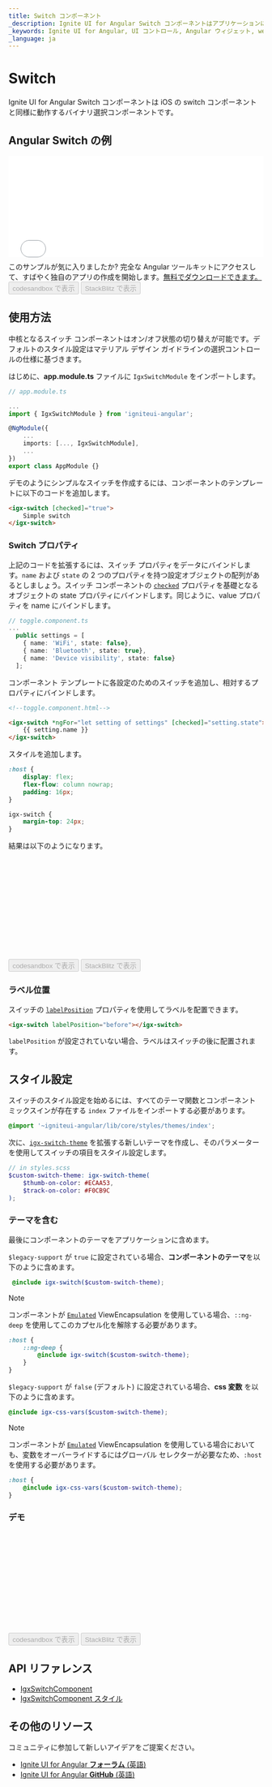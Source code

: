 ```yaml
---
title: Switch コンポーネント
_description: Ignite UI for Angular Switch コンポーネントはアプリケーションにバイナリ有効/無効または true/false のデータ入力関数を追加します。
_keywords: Ignite UI for Angular, UI コントロール, Angular ウィジェット, web ウィジェット, UI ウィジェット, Angular, ネイティブ Angular コンポーネント スィート, ネイティブ Angular コントロール, ネイティブ Angular コンポーネント ライブラリ, Angular Switch コンポーネント, Angular Switch コントロール
_language: ja
---
```


# Switch
<p class="highlight">Ignite UI for Angular Switch コンポーネントは iOS の switch コンポーネントと同様に動作するバイナリ選択コンポーネントです。</p>
<div class="divider"></div>

## Angular Switch の例
<div class="sample-container loading" style="height:200px">
    <iframe id="switch-sample-1-iframe" src='{environment:demosBaseUrl}/data-entries/switch-sample-1' width="100%" height="100%" seamless="" frameborder="0" onload="onSampleIframeContentLoaded(this);" alt="Angular Switch の例"></iframe>
</div>
<p style="margin: 0;padding-top: 0.5rem">このサンプルが気に入りましたか? 完全な Angular ツールキットにアクセスして、すばやく独自のアプリの作成を開始します。<a class="no-external-icon mchNoDecorate trackCTA" target="_blank" href="https://www.infragistics.com/products/ignite-ui-angular/download" data-xd-ga-action="Download" data-xd-ga-label="Ignite UI for Angular">無料でダウンロードできます。</a></p>
<div>
<button data-localize="codesandbox" disabled class="codesandbox-btn" data-iframe-id="switch-sample-1-iframe" data-demos-base-url="{environment:demosBaseUrl}">codesandbox で表示</button>
<button data-localize="stackblitz" disabled class="stackblitz-btn" data-iframe-id="switch-sample-1-iframe" data-demos-base-url="{environment:demosBaseUrl}">StackBlitz で表示</button>
</div>
<div class="divider--half"></div>

## 使用方法

中核となるスイッチ コンポーネントはオン/オフ状態の切り替えが可能です。デフォルトのスタイル設定はマテリアル デザイン ガイドラインの選択コントロールの仕様に基づきます。

はじめに、**app.module.ts** ファイルに `IgxSwitchModule` をインポートします。

```typescript
// app.module.ts

...
import { IgxSwitchModule } from 'igniteui-angular';

@NgModule({
    ...
    imports: [..., IgxSwitchModule],
    ...
})
export class AppModule {}
```

デモのようにシンプルなスイッチを作成するには、コンポーネントのテンプレートに以下のコードを追加します。

```html
<igx-switch [checked]="true">
    Simple switch
</igx-switch>
```

### Switch プロパティ

上記のコードを拡張するには、スイッチ プロパティをデータにバインドします。`name` および `state` の 2 つのプロパティを持つ設定オブジェクトの配列があるとしましょう。スイッチ コンポーネントの [`checked`]({environment:angularApiUrl}/classes/igxswitchcomponent.html#checked) プロパティを基礎となるオブジェクトの state プロパティにバインドします。同じように、value プロパティを name にバインドします。

```typescript
// toggle.component.ts
...
  public settings = [
    { name: 'WiFi', state: false},
    { name: 'Bluetooth', state: true},
    { name: 'Device visibility', state: false}
  ];

```
コンポーネント テンプレートに各設定のためのスイッチを追加し、相対するプロパティにバインドします。

```html
<!--toggle.component.html-->

<igx-switch *ngFor="let setting of settings" [checked]="setting.state">
    {{ setting.name }}
</igx-switch>
```

スタイルを追加します。

```scss
:host {
    display: flex;
    flex-flow: column nowrap;
    padding: 16px;
}

igx-switch {
    margin-top: 24px;
}
```

結果は以下のようになります。

<div class="sample-container loading" style="height: 200px">
    <iframe id="switch-sample-2-iframe" data-src='{environment:demosBaseUrl}/data-entries/switch-sample-2' width="100%" height="100%" seamless frameBorder="0" class="lazyload"></iframe>
</div>
<div>
<button data-localize="codesandbox" disabled class="codesandbox-btn" data-iframe-id="switch-sample-2-iframe" data-demos-base-url="{environment:demosBaseUrl}">codesandbox で表示</button>
<button data-localize="stackblitz" disabled class="stackblitz-btn" data-iframe-id="switch-sample-2-iframe" data-demos-base-url="{environment:demosBaseUrl}">StackBlitz で表示</button>
</div>

### ラベル位置

スイッチの [`labelPosition`]({environment:angularApiUrl}/classes/igxswitchcomponent.html#labelposition) プロパティを使用してラベルを配置できます。

```html
<igx-switch labelPosition="before"></igx-switch>
```

`labelPosition` が設定されていない場合、ラベルはスイッチの後に配置されます。

## スタイル設定

スイッチのスタイル設定を始めるには、すべてのテーマ関数とコンポーネント ミックスインが存在する `index` ファイルをインポートする必要があります。

```scss
@import '~igniteui-angular/lib/core/styles/themes/index';
``` 

次に、[`igx-switch-theme`]({environment:sassApiUrl}/index.html#function-igx-switch-theme) を拡張する新しいテーマを作成し、そのパラメーターを使用してスイッチの項目をスタイル設定します。

```scss
// in styles.scss
$custom-switch-theme: igx-switch-theme(
    $thumb-on-color: #ECAA53,
    $track-on-color: #F0CB9C
);
```

### テーマを含む

<div class="divider"></div>

最後にコンポーネントのテーマをアプリケーションに含めます。

`$legacy-support` が `true` に設定されている場合、**コンポーネントのテーマ**を以下のように含めます。

```scss
 @include igx-switch($custom-switch-theme);
```
>[!NOTE]
>コンポーネントが [`Emulated`](themes/component-themes.md#表示のカプセル化) ViewEncapsulation を使用している場合、`::ng-deep` を使用してこのカプセル化を解除する必要があります。

```scss
:host {
    ::ng-deep {
        @include igx-switch($custom-switch-theme);
    }
}
```

<div class="divider"></div>

`$legacy-support` が `false` (デフォルト) に設定されている場合、**css 変数** を以下のように含めます。

```scss
@include igx-css-vars($custom-switch-theme);
```

>[!NOTE]
>コンポーネントが [`Emulated`](themes/component-themes.md#表示のカプセル化) ViewEncapsulation を使用している場合においても、変数をオーバーライドするにはグローバル セレクターが必要なため、`:host` を使用する必要があります。

```scss
:host {
    @include igx-css-vars($custom-switch-theme);
}
```
### デモ

<div class="sample-container loading" style="height: 200px">
    <iframe id="switch-styling-iframe" frameborder="0" seamless width="100%" height="100%" data-src="{environment:demosBaseUrl}/data-entries/switch-styling" class="lazyload no-theming"></iframe>
</div>
<div>
    <button data-localize="codesandbox" disabled class="codesandbox-btn" data-iframe-id="switch-styling-iframe" data-demos-base-url="{environment:demosBaseUrl}">codesandbox で表示</button>
    <button data-localize="stackblitz" disabled class="stackblitz-btn" data-iframe-id="switch-styling-iframe" data-demos-base-url="{environment:demosBaseUrl}">StackBlitz で表示</button>
</div>

<div class="divider--half"></div>

## API リファレンス
<div class="divider--half"></div>

* [IgxSwitchComponent]({environment:angularApiUrl}/classes/igxswitchcomponent.html)
* [IgxSwitchComponent スタイル]({environment:sassApiUrl}/index.html#function-igx-switch-theme)

## その他のリソース
<div class="divider--half"></div>

コミュニティに参加して新しいアイデアをご提案ください。

* [Ignite UI for Angular **フォーラム** (英語)](https://www.infragistics.com/community/forums/f/ignite-ui-for-angular)
* [Ignite UI for Angular **GitHub** (英語)](https://github.com/IgniteUI/igniteui-angular)
